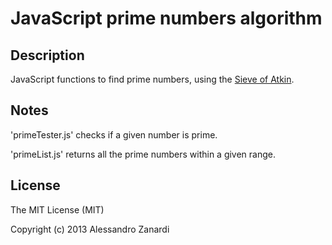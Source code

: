 # JavaScript prime numbers algorithm

## Description

JavaScript functions to find prime numbers, using the [Sieve of Atkin](http://en.wikipedia.org/wiki/Sieve_of_Atkin).

## Notes

'primeTester.js' checks if a given number is prime.

'primeList.js' returns all the prime numbers within a given range.

## License

The MIT License (MIT)

Copyright (c) 2013 Alessandro Zanardi
